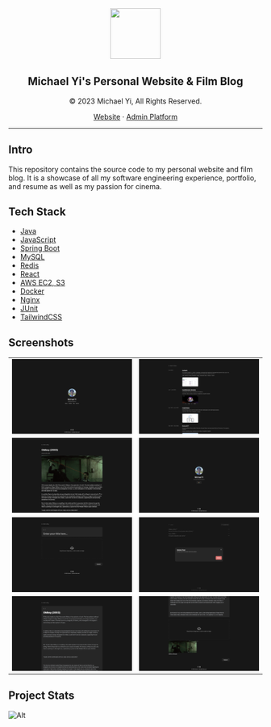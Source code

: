 <div align="center">
    <img src="https://michael-yi.com/michael.png" width="100" height="100" />
    <h2>Michael Yi's Personal Website & Film Blog</h2>
    <p>© 2023 Michael Yi, All Rights Reserved.</p>
    <p>
        <a href="https://michael-yi.com/">Website</a>&nbsp;&#183;&nbsp;<a href="https://admin.michael-yi.com/">Admin Platform</a>
    </p>
</div>

<hr/>

## Intro

This repository contains the source code to my personal website and film blog. It is a showcase of all my software engineering experience, portfolio, and resume as well as my passion for cinema.

## Tech Stack

- [Java](https://www.java.com/en/)
- [JavaScript](https://www.javascript.com/)
- [Spring Boot](https://spring.io/projects/spring-boot)
- [MySQL](https://www.mysql.com/)
- [Redis](https://redis.io/)
- [React](https://react.dev/)
- [AWS EC2, S3](https://aws.amazon.com/)
- [Docker](https://www.docker.com/)
- [Nginx](https://www.nginx.com/)
- [JUnit](https://junit.org/junit5/)
- [TailwindCSS](https://tailwindcss.com/)

## Screenshots

| | |
| - | - |
|![](.github/images/home.png) | ![](.github/images/portfolio.png) <tr></tr> |
|![](.github/images/view-post.png) | ![](.github/images/auth.png) <tr></tr> |
|![](.github/images/create-post.png) | ![](.github/images/delete-post.png) <tr></tr> |
|![](.github/images/edit-post-1.png) | ![](.github/images/edit-post-2.png) <tr></tr> |

## Project Stats

![Alt](https://repobeats.axiom.co/api/embed/0d0e559984591c9b57adbc13a96171939ad77a0f.svg "Repobeats analytics image")